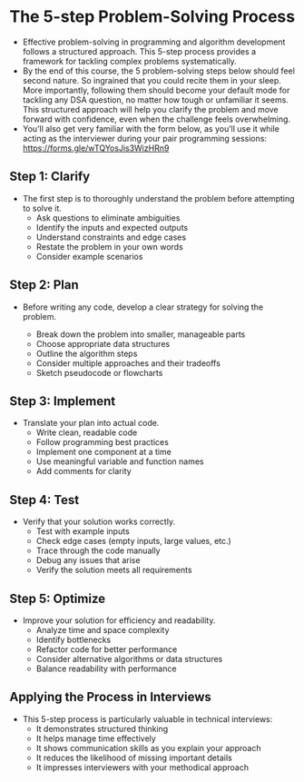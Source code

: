 # The 5-step Problem-Solving Process

- Effective problem-solving in programming and algorithm development follows a structured approach. This 5-step process provides a framework for tackling complex problems systematically.
- By the end of this course, the 5 problem-solving steps below should feel second nature. So ingrained that you could recite them in your sleep. More importantly, following them should become your default mode for tackling any DSA question, no matter how tough or unfamiliar it seems. This structured approach will help you clarify the problem and move forward with confidence, even when the challenge feels overwhelming.
- You’ll also get very familiar with the form below, as you’ll use it while acting as the interviewer during your pair programming sessions:
  <https://forms.gle/wTQYosJis3WizHRn9>

## Step 1: Clarify

- The first step is to thoroughly understand the problem before attempting to solve it.
  - Ask questions to eliminate ambiguities
  - Identify the inputs and expected outputs
  - Understand constraints and edge cases
  - Restate the problem in your own words
  - Consider example scenarios

## Step 2: Plan

- Before writing any code, develop a clear strategy for solving the problem.

  - Break down the problem into smaller, manageable parts
  - Choose appropriate data structures
  - Outline the algorithm steps
  - Consider multiple approaches and their tradeoffs
  - Sketch pseudocode or flowcharts

## Step 3: Implement

- Translate your plan into actual code.
  - Write clean, readable code
  - Follow programming best practices
  - Implement one component at a time
  - Use meaningful variable and function names
  - Add comments for clarity

## Step 4: Test

- Verify that your solution works correctly.
  - Test with example inputs
  - Check edge cases (empty inputs, large values, etc.)
  - Trace through the code manually
  - Debug any issues that arise
  - Verify the solution meets all requirements

## Step 5: Optimize

- Improve your solution for efficiency and readability.
  - Analyze time and space complexity
  - Identify bottlenecks
  - Refactor code for better performance
  - Consider alternative algorithms or data structures
  - Balance readability with performance

## Applying the Process in Interviews

- This 5-step process is particularly valuable in technical interviews:
  - It demonstrates structured thinking
  - It helps manage time effectively
  - It shows communication skills as you explain your approach
  - It reduces the likelihood of missing important details
  - It impresses interviewers with your methodical approach
